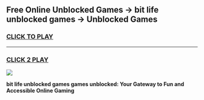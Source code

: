 
## Free Online Unblocked Games → bit life unblocked games → Unblocked Games
<h3>
<a href="https://premium.freeplayer.one?title=bit_life_unblocked_games&ref=21F">CLICK TO PLAY</a></h3>
<hr>

<h3>
<a href="https://premium.freeplayer.one?title=bit_life_unblocked_games&ref=21F">CLICK 2 PLAY</a>
  
</h3>

<a href="https://premium.freeplayer.one?title=bit_life_unblocked_games&ref=21F/"><img src="https://clearcache.store/games.png"></a>


**bit life unblocked games games unblocked: Your Gateway to Fun and Accessible Online Gaming**
